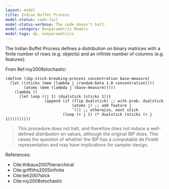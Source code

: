 ```yaml
---
layout: model
title: Indian Buffet Process
model-status: code-fail
model-status-verbose: The code doesn't halt.
model-category: Nonparametric Models
model-tags: dp, nonparametrics
---
```


The Indian Buffet Process defines a distribution on binary matrices with a finite number of rows (e.g. objects) and an infinite number of columns (e.g. features).

From Ref:roy2008stochastic:

~~~~
(define (ibp-stick-breaking-process concentration base-measure)
  (let ((sticks (mem (lambda j (random-beta 1.0 concentration))))
        (atoms (mem (lambda j (base-measure)))))
    (lambda ()
      (let loop ((j 1) (dualstick (sticks 1))}
                 (append (if (flip dualstick) ;; with prob. dualstick
                             (atoms j) ;; add feature j
                             ’()) ;; otherwise, next stick
                         (loop (+ j 1) (* dualstick (sticks (+ j 1))))))))))
~~~~

> This procedure does not halt, and therefore does not induce a well-defined distribution on values, although the original IBP does. This raises the question of whether the IBP has a computable de Finetti representation and may have implications for sampler design.

References:

- Cite:thibaux2007hierarchical
- Cite:griffiths2005infinite
- Cite:teh2007stick
- Cite:roy2008stochastic
